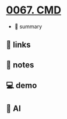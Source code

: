 # [0067. CMD](https://github.com/Tdahuyou/javascript/tree/main/0067.%20CMD)

- 📝 summary

## 🔗 links
## 📒 notes
## 💻 demo
## 🤖 AI
